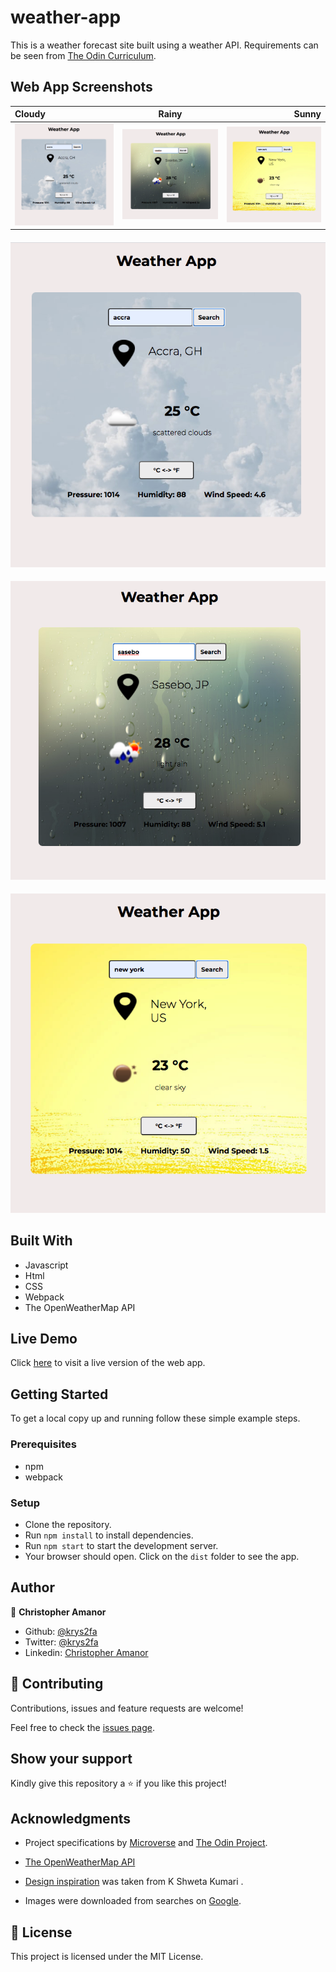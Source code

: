# weather-app
This is a weather forecast site built using a weather API.
Requirements can be seen from [The Odin Curriculum](https://www.theodinproject.com/courses/javascript/lessons/weather-app).


## Web App Screenshots

| Cloudy       | Rainy    | Sunny    |
| :------------- | :----------: | -----------: |
| ![](./src/images/cloudy.png) | ![](./src/images/rainy.png)  | ![](./src/images/sunny.png)    |
####
![](./src/images/cloudy.png)
####
![](./src/images/rainy.png)
####
![](./src/images/sunny.png)

## Built With

- Javascript
- Html
- CSS
- Webpack
- The OpenWeatherMap API

## Live Demo

Click [here](https://raw.githack.com/krys2fa/weather-app/weather-app/dist/index.html) to visit a live version of the web app.

## Getting Started

To get a local copy up and running follow these simple example steps.

### Prerequisites

- npm
- webpack

### Setup
- Clone the repository.
- Run `npm install` to install dependencies.
- Run `npm start` to start the development server.
- Your browser should open. Click on the `dist` folder to see the app.

## Author

👤 **Christopher Amanor**

- Github: [@krys2fa](https://github.com/krys2fa)
- Twitter: [@krys2fa](https://twitter.com/krys2fa)
- Linkedin: [Christopher Amanor](https://www.linkedin.com/in/christopher-amanor/)

## 🤝 Contributing

Contributions, issues and feature requests are welcome!

Feel free to check the [issues page](https://github.com/krys2fa/weather-app/issues).

## Show your support

Kindly give this repository a ⭐️ if you like this project!

## Acknowledgments

- Project specifications by [Microverse](https://www.microverse.org) and [The Odin Project](https://www.theodinproject.com/courses/javascript/lessons/weather-app).

- [The OpenWeatherMap API](https://openweathermap.org/current)

- [Design inspiration](https://www.behance.net/gallery/101649625/Weather-App?tracking_source=search_projects_recommended%7Cweather%20web%20applications) was taken from K Shweta Kumari .

- Images were downloaded from searches on [Google](https://www.google.com).

## 📝 License

This project is licensed under the MIT License.
